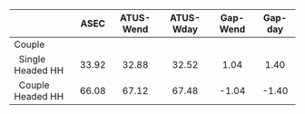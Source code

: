 
|                      |         ASEC |    ATUS-Wend |    ATUS-Wday |     Gap-Wend |      Gap-day |
| -------------------- | :----------: | :----------: | :----------: | :----------: | :----------: |
| Couple               |              |              |              |              |              |
| &nbsp;&nbsp;Single Headed HH |        33.92 |        32.88 |        32.52 |         1.04 |         1.40 |
| &nbsp;&nbsp;Couple Headed HH |        66.08 |        67.12 |        67.48 |        -1.04 |        -1.40 |

